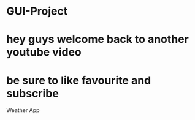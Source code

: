# GUI-Project
# hey guys welcome back to another youtube video
# be sure to like favourite and subscribe

Weather App
